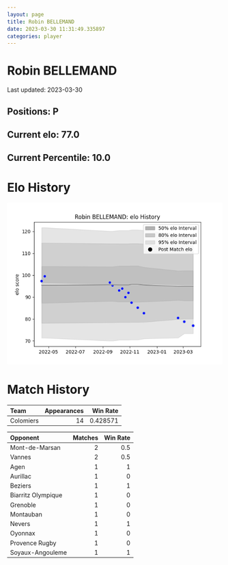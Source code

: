 ```yaml
---  
layout: page  
title: Robin BELLEMAND  
date: 2023-03-30 11:31:49.335897  
categories: player  
---
```

# Robin BELLEMAND


Last updated: 2023-03-30
## Positions: P

## Current elo: 77.0

## Current Percentile: 10.0

# Elo History


![elo history](history_RobinBELLEMAND.png)
# Match History


| Team      |   Appearances |   Win Rate |
|:----------|--------------:|-----------:|
| Colomiers |            14 |   0.428571 |

| Opponent           |   Matches |   Win Rate |
|:-------------------|----------:|-----------:|
| Mont-de-Marsan     |         2 |        0.5 |
| Vannes             |         2 |        0.5 |
| Agen               |         1 |        1   |
| Aurillac           |         1 |        0   |
| Beziers            |         1 |        1   |
| Biarritz Olympique |         1 |        0   |
| Grenoble           |         1 |        0   |
| Montauban          |         1 |        0   |
| Nevers             |         1 |        1   |
| Oyonnax            |         1 |        0   |
| Provence Rugby     |         1 |        0   |
| Soyaux-Angouleme   |         1 |        1   |